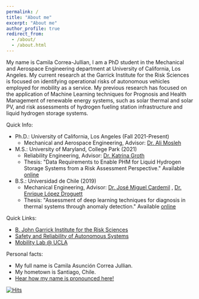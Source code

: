```yaml
---
permalink: /
title: "About me"
excerpt: "About me"
author_profile: true
redirect_from: 
  - /about/
  - /about.html
---
```


My name is Camila Correa-Jullian, I am a PhD student in the Mechanical and Aerospace Engineering department at University of California, Los Angeles. My current research at the Garrick Institute for the Risk Sciences is focused on identifying operational risks of autonomous vehicles employed for mobility as a service. My previous research has focused on the application of Machine Learning techniques for Prognosis and Health Management of renewable energy systems, such as solar thermal and solar PV, and risk assessments of hydrogen fueling station infrastructure and liquid hydrogen storage systems. 

Quick Info: 
  * Ph.D.: University of California, Los Angeles (Fall 2021-Present)
    * Mechanical and Aerospace Engineering, Advisor: [Dr. Ali Mosleh](https://scholar.google.com/citations?user=FGIZHqEAAAAJ&hl=es)
  * M.S.: University of Maryland, College Park (2021)
    * Reliability Engineering, Advisor: [Dr. Katrina Groth](https://scholar.google.com/citations?hl=es&user=KLstwMcAAAAJ)
    * Thesis: "Data Requirements to Enable PHM for Liquid Hydrogen Storage Systems from a Risk Assessment Perspective." Available [online](https://doi.org/10.13016/9v8j-cyzu)
  * B.S.: Universidad de Chile (2019)
    * Mechanical Engineering, Advisor: [Dr. José Miguel Cardemil](https://scholar.google.com/citations?user=NAoxWPEAAAAJ&hl=es) , [Dr. Enrique López Droguett](https://scholar.google.com/citations?hl=es&user=Ei4X1N8AAAAJ)
    * Thesis: "Assessment of deep learning techniques for diagnosis in thermal systems through anomaly detection." Available [online](http://repositorio.uchile.cl/handle/2250/170129)

Quick Links: 
* [B. John Garrick Institute for the Risk Sciences](https://www.risksciences.ucla.edu/)
* [Safety and Reliability of Autonomous Systems](https://www.risksciences.ucla.edu/saras)
* [Mobility Lab @ UCLA](https://mobility-lab.seas.ucla.edu/) 

Personal facts:
* My full name is Camila Asunción Correa Jullian. 
* My hometown is Santiago, Chile.
* [Hear how my name is pronounced here!](https://namedrop.io/camilacorrea) 

[![Hits](https://hits.seeyoufarm.com/api/count/incr/badge.svg?url=https%3A%2F%2Fcamcorreajullian.github.io&count_bg=%2308ACB4&title_bg=%23555555&icon=&icon_color=%23E7E7E7&title=hits&edge_flat=false)](https://hits.seeyoufarm.com)
